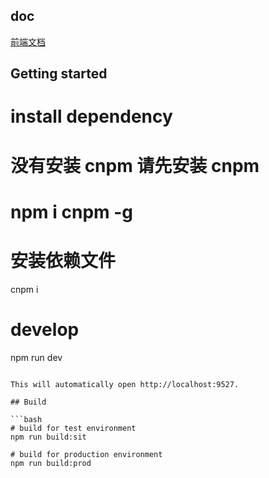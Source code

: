 ## doc

[前端文档](https://phantomlution.github.io/listenRobotFE)


## Getting started

# install dependency
# 没有安装 cnpm 请先安装 cnpm
# npm i cnpm -g

# 安装依赖文件
cnpm i

# develop
npm run dev
```

This will automatically open http://localhost:9527.

## Build

```bash
# build for test environment
npm run build:sit

# build for production environment
npm run build:prod
```
